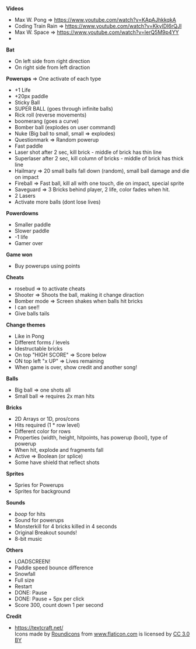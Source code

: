 **Videos**
- Max W. Pong => https://www.youtube.com/watch?v=KApAJhkkqkA
- Coding Train Rain => https://www.youtube.com/watch?v=KkyIDI6rQJI
- Max W. Space => https://www.youtube.com/watch?v=IerQ5M9p4YY
-

**Bat**
- On left side from right direction
- On right side from left diraction

**Powerups** => One activate of each type
- +1 Life
- +20px paddle
- Sticky Ball
- SUPER BALL (goes through infinite balls)
- Rick roll (reverse movements)
- boomerang (goes a curve)
- Bomber ball (explodes on user command)
- Nuke (Big ball to small, small => explodes)
- Questionmark => Random powerup
- Fast paddle
- Laser shot after 2 sec, kill brick - middle of brick has thin line
- Superlaser after 2 sec, kill column of bricks - middle of brick has thick line
- Hailmary => 20 small balls fall down (random), small ball damage and die on impact
- Fireball => Fast ball, kill all with one touch, die on impact, special sprite
- Saveguard => 3 Bricks behind player, 2 life, color fades when hit.
- 2 Lasers
- Activate more balls (dont lose lives)

**Powerdowns**
- Smaller paddle
- Slower paddle
- -1 life
- Gamer over

**Game won**
- Buy powerups using points

**Cheats**
- rosebud => to activate cheats
- Shooter => Shoots the ball, making it change diraction
- Bomber mode => Screen shakes when balls hit bricks
- I can see!!
- Give balls tails

**Change themes**
- Like in Pong
- Different forms / levels
- Idestructable bricks
- On top "HIGH SCORE" => Score below
- ON top left "x UP" => Lives remaining
- When game is over, show credit and another song!

**Balls**
- Big ball => one shots all
- Small ball => requires 2x man hits

**Bricks**
- 2D Arrays or 1D, pros/cons
- Hits required (1 * row level)
- Different color for rows
- Properties (width, height, hitpoints, has powerup (bool), type of powerup
- When hit, explode and fragments fall
- Active => Boolean (or splice)
- Some have shield that reflect shots

**Sprites**
- Spries for Powerups
- Sprites for background

**Sounds**
- *boop* for hits
- Sound for powerups
- Monsterkill for 4 bricks killed in 4 seconds
- Original Breakout sounds!
- 8-bit music

**Others**
- LOADSCREEN!
- Paddle speed bounce difference
- Snowfall
- Full size
- Restart
- DONE: Pause
- DONE: Pause + 5px per click
- Score 300, count down 1 per second

**Credit**
- https://textcraft.net/
    <div>Icons made by <a href="https://www.flaticon.com/authors/roundicons" title="Roundicons">Roundicons</a> from <a href="https://www.flaticon.com/" title="Flaticon">www.flaticon.com</a> is licensed by <a href="http://creativecommons.org/licenses/by/3.0/" title="Creative Commons BY 3.0" target="_blank">CC 3.0 BY</a></div>
